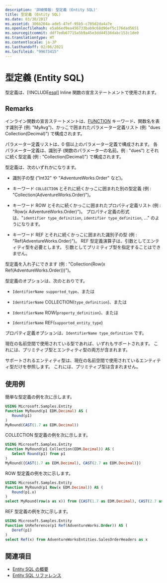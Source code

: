 ```yaml
---
description: '詳細情報: 型定義 (Entity SQL)'
title: 型定義 (Entity SQL)
ms.date: 03/30/2017
ms.assetid: 306b204a-ade5-47ef-95b5-c785d2da4a7e
ms.openlocfilehash: e5a66ed9ea456733bab9c68d96ef5c176dad5651
ms.sourcegitcommit: ddf7edb67715a5b9a45e3dd44536dabc153c1de0
ms.translationtype: HT
ms.contentlocale: ja-JP
ms.lasthandoff: 02/06/2021
ms.locfileid: "99673415"
---
```

# <a name="type-definitions-entity-sql"></a>型定義 (Entity SQL)

型定義は、[!INCLUDE[esql](../../../../../../includes/esql-md.md)] Inline 関数の宣言ステートメントで使用されます。  
  
## <a name="remarks"></a>Remarks  

 インライン関数の宣言ステートメントは、[FUNCTION](function-entity-sql.md) キーワード、関数名を表す識別子 (例: "MyAvg")、かっこで囲まれたパラメーター定義リスト (例: "dues Collection(Decimal)") で構成されます。  
  
 パラメーター定義リストは、0 個以上のパラメーター定義で構成されます。 各パラメーター定義は、識別子 (関数のパラメーターの名前。例 : "dues") とそれに続く型定義 (例 : "Collection(Decimal)") で構成されます。  
  
 型定義は、次のいずれかになります。  
  
- 識別子の型 ("Int32" や "AdventureWorks.Order" など)。  
  
- キーワード `COLLECTION` とそれに続くかっこに囲まれた別の型定義 (例 : "Collection(AdventureWorks.Order)")。  
  
- キーワード ROW とそれに続くかっこに囲まれたプロパティ定義リスト (例 : "Row(x AdventureWorks.Order)")。 プロパティ定義の形式は、"`identifier type_definition`, `identifier type_definition`, ..." のようになります。  
  
- キーワード REF とそれに続くかっこに囲まれた識別子の型 (例 : "Ref(AdventureWorks.Order)")。 REF 型定義演算子は、引数としてエンティティ型を必要とします。 引数としてプリミティブ型を指定することはできません。  
  
 型定義を入れ子にできます (例 : "Collection(Row(x Ref(AdventureWorks.Order)))")。  
  
 型定義のオプションは、次のとおりです。  
  
- `IdentifierName supported_type`、または   
  
- `IdentifierName` COLLECTION(`type_definition`)、または  
  
- `IdentifierName` ROW(`property_definition`)、または  
  
- `IdentifierName` REF(`supported_entity_type`)  
  
 プロパティ定義オプションは、`IdentifierName type_definition` です。  
  
 現在の名前空間で使用されている型であれば、いずれもサポートされます。 これには、プリミティブ型とエンティティ型の両方が含まれます。  
  
 サポートされるエンティティ型は、現在の名前空間で使用されているエンティティ型だけを参照します。 これには、プリミティブ型は含まれません。  
  
## <a name="examples"></a>使用例  

 簡単な型定義の例を次に示します。  
  
```sql  
USING Microsoft.Samples.Entity  
Function MyRound(p1 EDM.Decimal) AS (  
   Round(p1)  
)  
MyRound(CAST(1.7 as EDM.Decimal))  
```  
  
 COLLECTION 型定義の例を次に示します。  
  
```sql  
USING Microsoft.Samples.Entity  
Function MyRound(p1 Collection(EDM.Decimal)) AS (  
   Select Round(p1) from p1  
)  
MyRound({CAST(1.7 as EDM.Decimal), CAST(2.7 as EDM.Decimal)})  
```  
  
 ROW 型定義の例を次に示します。  
  
```sql  
USING Microsoft.Samples.Entity  
Function MyRound(p1 Row(x EDM.Decimal)) AS (  
   Round(p1.x)  
)  
select MyRound(row(a as x)) from {CAST(1.7 as EDM.Decimal), CAST(2.7 as EDM.Decimal)} as a  
```  
  
 REF 型定義の例を次に示します。  
  
```sql  
USING Microsoft.Samples.Entity  
Function UnReference(p1 Ref(AdventureWorks.Order)) AS (  
   Deref(p1)  
)  
select Ref(x) from AdventureWorksEntities.SalesOrderHeaders as x  
```  
  
## <a name="see-also"></a>関連項目

- [Entity SQL の概要](entity-sql-overview.md)
- [Entity SQL リファレンス](entity-sql-reference.md)
